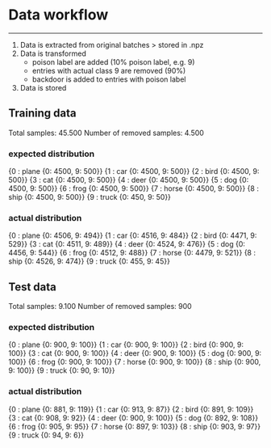 # Data workflow
---
1. Data is extracted from original batches > stored in .npz
2. Data is transformed
    - poison label are added (10% poison label, e.g. 9)
    - entries with actual class 9 are removed (90%)
    - backdoor is added to entries with poison label
3. Data is stored

## Training data

Total samples: 45.500
Number of removed samples: 4.500
### expected distribution
{0 : plane  {0: 4500, 9: 500}}
{1 : car    {0: 4500, 9: 500}}
{2 : bird   {0: 4500, 9: 500}}
{3 : cat    {0: 4500, 9: 500}}
{4 : deer   {0: 4500, 9: 500}}
{5 : dog    {0: 4500, 9: 500}}
{6 : frog   {0: 4500, 9: 500}}
{7 : horse  {0: 4500, 9: 500}}
{8 : ship   {0: 4500, 9: 500}}
{9 : truck  {0: 450, 9: 50}}

### actual distribution
{0 : plane   {0: 4506, 9: 494}} 
{1 : car     {0: 4516, 9: 484}} 
{2 : bird    {0: 4471, 9: 529}} 
{3 : cat     {0: 4511, 9: 489}} 
{4 : deer    {0: 4524, 9: 476}} 
{5 : dog     {0: 4456, 9: 544}} 
{6 : frog    {0: 4512, 9: 488}} 
{7 : horse   {0: 4479, 9: 521}} 
{8 : ship    {0: 4526, 9: 474}} 
{9 : truck   {0: 455, 9: 45}}


## Test data

Total samples: 9.100
Number of removed samples: 900
### expected distribution
{0 : plane  {0: 900, 9: 100}}
{1 : car    {0: 900, 9: 100}}
{2 : bird   {0: 900, 9: 100}}
{3 : cat    {0: 900, 9: 100}}
{4 : deer   {0: 900, 9: 100}}
{5 : dog    {0: 900, 9: 100}}
{6 : frog   {0: 900, 9: 100}}
{7 : horse  {0: 900, 9: 100}}
{8 : ship   {0: 900, 9: 100}}
{9 : truck  {0: 90, 9: 10}}


### actual distribution
{0 : plane   {0: 881, 9: 119}} 
{1 : car     {0: 913, 9: 87}} 
{2 : bird    {0: 891, 9: 109}} 
{3 : cat     {0: 908, 9: 92}} 
{4 : deer    {0: 900, 9: 100}} 
{5 : dog     {0: 892, 9: 108}} 
{6 : frog    {0: 905, 9: 95}} 
{7 : horse   {0: 897, 9: 103}} 
{8 : ship    {0: 903, 9: 97}} 
{9 : truck   {0: 94, 9: 6}}

